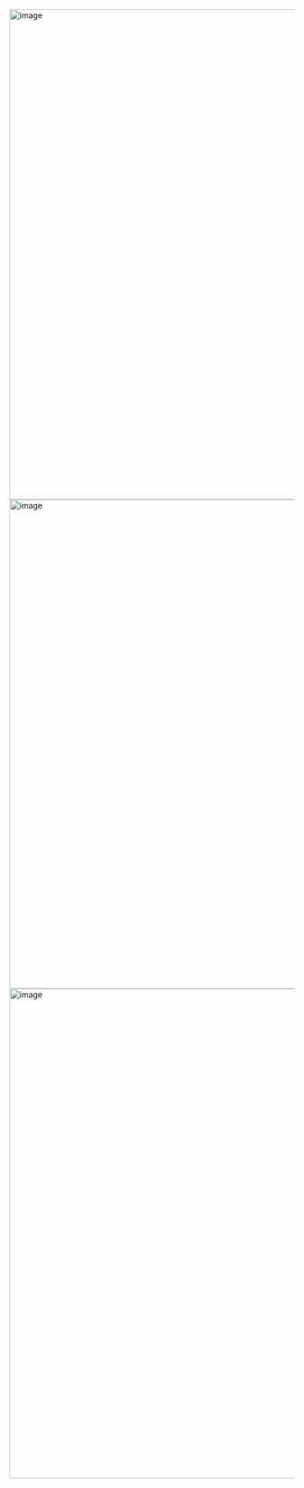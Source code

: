 
<img width="1916" height="865" alt="image" src="https://github.com/user-attachments/assets/16ed72d5-f73a-42de-a039-a21bca55dcef" />

<img width="1915" height="863" alt="image" src="https://github.com/user-attachments/assets/9673b19c-ae40-4787-913c-11a4f0976256" />

<img width="1900" height="864" alt="image" src="https://github.com/user-attachments/assets/13e699d4-d06e-4bca-ab3d-f6f494cd875a" />
